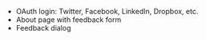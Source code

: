 * OAuth login: Twitter, Facebook, LinkedIn, Dropbox, etc.
* About page with feedback form
* Feedback dialog

 
